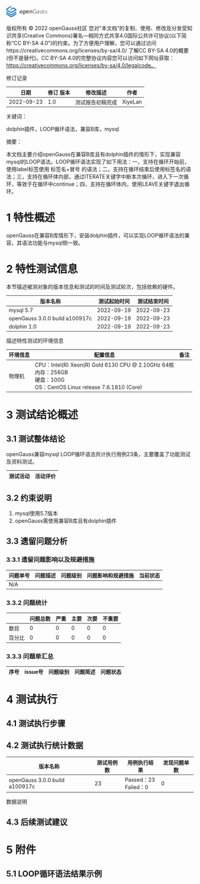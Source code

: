![avatar](../../images/openGauss.png)

版权所有 © 2022  openGauss社区
 您对“本文档”的复制、使用、修改及分发受知识共享(Creative Commons)署名—相同方式共享4.0国际公共许可协议(以下简称“CC BY-SA 4.0”)的约束。为了方便用户理解，您可以通过访问https://creativecommons.org/licenses/by-sa/4.0/ 了解CC BY-SA 4.0的概要 (但不是替代)。CC BY-SA 4.0的完整协议内容您可以访问如下网址获取：https://creativecommons.org/licenses/by-sa/4.0/legalcode。

修订记录

| 日期       | 修订   版本 | 修改描述                 | 作者         |
| ---------- | ----------- | ------------------------ | ------------ |
| 2022-09-23 | 1.0         | 测试报告初稿完成         | XiyeLan |

 关键词： 

dolphin插件，LOOP循环语法，兼容B库，mysql

摘要：

本文档主要介绍openGauss在兼容B库且有dolphin插件的情形下，实现兼容mysql的LOOP语法。LOOP循环语法实现了如下用法：一，支持在循环开始前，使用label标签使用 标签名+冒号 的语法；二，支持在循环结束后使用标签名的语法；三，支持在循环体内部，通过ITERATE关键字中断本次循环，进入下一次循环，等效于在循环中continue；四，支持在循环体内，使用LEAVE关键字退出循环。

# 1     特性概述

openGauss在兼容B库情形下，安装dolphin插件，可以实现LOOP循环语法的兼容，其语法功能与mysql侧一致。

# 2     特性测试信息

本节描述被测对象的版本信息和测试的时间及测试轮次，包括依赖的硬件。

| 版本名称                       | 测试起始时间 | 测试结束时间 |
| ------------------------------ | ------------ | ------------ |
| mysql 5.7                      | 2022-09-19   | 2022-09-23   |
| openGauss 3.0.0 build a100917c | 2022-09-19   | 2022-09-23   |
| dolphin 1.0                    | 2022-09-19   | 2022-09-23   |

描述特性测试的环境信息

| 环境信息 | 配置信息                                                     | 备注 |
| -------- | ------------------------------------------------------------ | ---- |
| 物理机   | CPU：Intel(R) Xeon(R) Gold 6130 CPU @ 2.10GHz 64核<br />内存：256GB<br />硬盘：100G<br />OS：CentOS Linux release 7.6.1810 (Core) |      |

# 3     测试结论概述

## 3.1   测试整体结论

openGauss兼容mysql LOOP循环语法共计执行用例23条，主要覆盖了功能测试及资料测试。

| 测试活动 | 活动评价                                                     |
| -------- | ------------------------------------------------------------ |



## 3.2   约束说明

1. mysql使用5.7版本
2. openGauss需使用兼容B库且有dolphin插件

## 3.3   遗留问题分析

### 3.3.1  遗留问题影响以及规避措施

| 问题单号 | 问题描述 | 问题级别 | 问题影响和规避措施 | 当前状态 |
| -------- | -------- | -------- | ------------------ | -------- |
| N/A      |          |          |                    |          |

### 3.3.2  问题统计

|        | 问题总数 | 严重 | 主要 | 次要 | 不重要 |
| ------ | -------- | ---- | ---- | ---- | ------ |
| 数目   | 0       | 0    | 0    | 0    | 0      |
| 百分比 | 0       | 0   | 0    | 0    | 0      |

### 3.3.3  问题单汇总

| 序号 | issue号                                                      | 问题级别 | 问题简述                                             | 问题状态 |
| ---- | ------------------------------------------------------------ | -------- | ---------------------------------------------------- | -------- |


# 4     测试执行

## 4.1   测试执行步骤



## 4.2   测试执行统计数据

| 版本名称                       | 测试用例数 | 用例执行结果                  | 发现问题单数 |
| ------------------------------ | ---------- | ----------------------------- | ------------ |
| openGauss 3.0.0 build a100917c | 23        | Passed：23  <br />Failed：0 | 0            |


数据说明



## 4.3   后续测试建议



# 5     附件

## 5.1  LOOP循环语法结果示例


